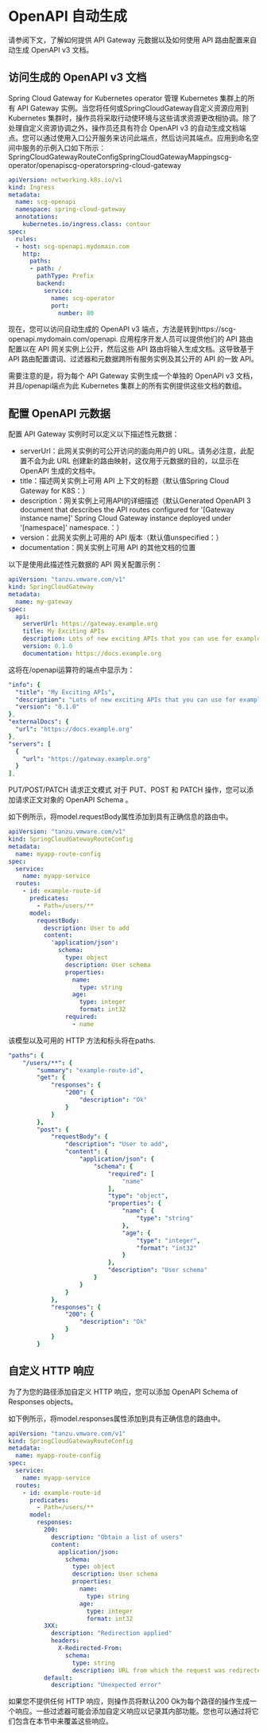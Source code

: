 # OpenAPI 自动生成

请参阅下文，了解如何提供 API Gateway 元数据以及如何使用 API 路由配置来自动生成 OpenAPI v3 文档。

## 访问生成的 OpenAPI v3 文档

Spring Cloud Gateway for Kubernetes operator 管理 Kubernetes 集群上的所有 API Gateway 实例。当您将任何或SpringCloudGateway自定义资源应用到 Kubernetes 集群时，操作员将采取行动使环境与这些请求资源更改相协调。除了处理自定义资源协调之外，操作员还具有符合 OpenAPI v3 的自动生成文档端点。您可以通过使用入口公开服务来访问此端点，然后访问其端点。应用到命名空间中服务的示例入口如下所示：SpringCloudGatewayRouteConfigSpringCloudGatewayMappingscg-operator/openapiscg-operatorspring-cloud-gateway

```yaml
apiVersion: networking.k8s.io/v1
kind: Ingress
metadata:
  name: scg-openapi
  namespace: spring-cloud-gateway
  annotations:
    kubernetes.io/ingress.class: contour
spec:
  rules:
  - host: scg-openapi.mydomain.com
    http:
      paths:
      - path: /
        pathType: Prefix
        backend:
          service:
            name: scg-operator
            port:
              number: 80
```

现在，您可以访问自动生成的 OpenAPI v3 端点，方法是转到https://scg-openapi.mydomain.com/openapi. 应用程序开发人员可以提供他们的 API 路由配置以在 API 网关实例上公开，然后这些 API 路由将输入生成文档。这导致基于 API 路由配置谓词、过滤器和元数据跨所有服务实例及其公开的 API 的一致 API。

需要注意的是，将为每个 API Gateway 实例生成一个单独的 OpenAPI v3 文档，并且/openapi端点为此 Kubernetes 集群上的所有实例提供这些文档的数组。

## 配置 OpenAPI 元数据

配置 API Gateway 实例时可以定义以下描述性元数据：

* serverUrl：此网关实例的可公开访问的面向用户的 URL。请务必注意，此配置不会为此 URL 创建新的路由映射，这仅用于元数据的目的，以显示在 OpenAPI 生成的文档中。
* title：描述网关实例上可用 API 上下文的标题（默认值Spring Cloud Gateway for K8S：）
* description：网关实例上可用API的详细描述（默认Generated OpenAPI 3 document that describes the API routes configured for '[Gateway instance name]' Spring Cloud Gateway instance deployed under '[namespace]' namespace.：）
* version：此网关实例上可用的 API 版本（默认值unspecified：）
* documentation：网关实例上可用 API 的其他文档的位置

以下是使用此描述性元数据的 API 网关配置示例：

```yaml
apiVersion: "tanzu.vmware.com/v1"
kind: SpringCloudGateway
metadata:
  name: my-gateway
spec:
  api:
    serverUrl: https://gateway.example.org
    title: My Exciting APIs
    description: Lots of new exciting APIs that you can use for examples!
    version: 0.1.0
    documentation: https://docs.example.org
```

这将在/openapi运算符的端点中显示为：

```yaml
"info": {
  "title": "My Exciting APIs",
  "description": "Lots of new exciting APIs that you can use for examples!",
  "version": "0.1.0"
},
"externalDocs": {
  "url": "https://docs.example.org"
},
"servers": [
  {
    "url": "https://gateway.example.org"
  }
],
```

PUT/POST/PATCH 请求正文模式
对于 PUT、POST 和 PATCH 操作，您可以添加请求正文对象的 OpenAPI Schema 。

如下例所示，将model.requestBody属性添加到具有正确信息的路由中。

```yaml
apiVersion: "tanzu.vmware.com/v1"
kind: SpringCloudGatewayRouteConfig
metadata:
  name: myapp-route-config
spec:
  service:
    name: myapp-service
  routes:
    - id: example-route-id
      predicates:
        - Path=/users/**
      model:
        requestBody:
          description: User to add
          content:
            'application/json':
              schema:
                type: object
                description: User schema
                properties:
                  name:
                    type: string
                  age:
                    type: integer
                    format: int32
                required:
                  - name
```

该模型以及可用的 HTTP 方法和标头将在paths.

```yaml
"paths": {
    "/users/**": {
        "summary": "example-route-id",
        "get": {
            "responses": {
                "200": {
                    "description": "Ok"
                }
            }
        },
        "post": {
            "requestBody": {
                "description": "User to add",
                "content": {
                    "application/json": {
                        "schema": {
                            "required": [
                                "name"
                            ],
                            "type": "object",
                            "properties": {
                                "name": {
                                    "type": "string"
                                },
                                "age": {
                                    "type": "integer",
                                    "format": "int32"
                                }
                            },
                            "description": "User schema"
                        }
                    }
                }
            },
            "responses": {
                "200": {
                    "description": "Ok"
                }
            }
        }
```

## 自定义 HTTP 响应

为了为您的路径添加自定义 HTTP 响应，您可以添加 OpenAPI Schema of Responses objects。

如下例所示，将model.responses属性添加到具有正确信息的路由中。

```yaml
apiVersion: "tanzu.vmware.com/v1"
kind: SpringCloudGatewayRouteConfig
metadata:
  name: myapp-route-config
spec:
  service:
    name: myapp-service
  routes:
    - id: example-route-id
      predicates:
        - Path=/users/**
      model:
        responses:
          200:
            description: "Obtain a list of users"
            content:
              application/json:
                schema:
                  type: object
                  description: User schema
                  properties:
                    name:
                      type: string
                    age:
                      type: integer
                      format: int32
          3XX:
            description: "Redirection applied"
            headers:
              X-Redirected-From:
                schema:
                  type: string
                  description: URL from which the request was redirected.
          default:
            description: "Unexpected error"
```

如果您不提供任何 HTTP 响应，则操作员将默认200 Ok为每个路径的操作生成一个响应。一些过滤器可能会添加自定义响应以记录其内部功能。您也可以通过将它们包含在本节中来覆盖这些响应。

